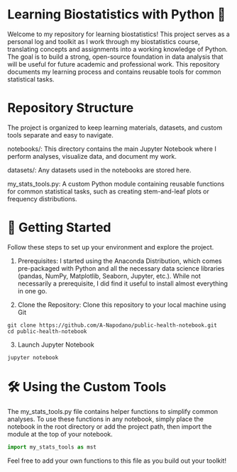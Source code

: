 # Learning Biostatistics with Python 🐍
Welcome to my repository for learning biostatistics! This project serves as a personal log and toolkit as I work through my biostatistics course, translating concepts and assignments into a working knowledge of Python. The goal is to build a strong, open-source foundation in data analysis that will be useful for future academic and professional work. This repository documents my learning process and contains reusable tools for common statistical tasks.

# Repository Structure
The project is organized to keep learning materials, datasets, and custom tools separate and easy to navigate.

notebooks/: This directory contains the main Jupyter Notebook where I perform analyses, visualize data, and document my work.

datasets/: Any datasets used in the notebooks are stored here.

my_stats_tools.py: A custom Python module containing reusable functions for common statistical tasks, such as creating stem-and-leaf plots or frequency distributions.

# 🚀 Getting Started
Follow these steps to set up your environment and explore the project.
1. Prerequisites: I started using the Anaconda Distribution, which comes pre-packaged with Python and all the necessary data science libraries (pandas, NumPy, Matplotlib, Seaborn, Jupyter, etc.). While not necessarily a prerequisite, I did find it useful to install almost everything in one go.

2. Clone the Repository: Clone this repository to your local machine using Git
```
git clone https://github.com/A-Napodano/public-health-notebook.git
cd public-health-notebook
```
3. Launch Jupyter Notebook
```
jupyter notebook
```

# 🛠️ Using the Custom Tools
The my_stats_tools.py file contains helper functions to simplify common analyses. To use these functions in any notebook, simply place the notebook in the root directory or add the project path, then import the module at the top of your notebook.
```python
import my_stats_tools as mst
```
Feel free to add your own functions to this file as you build out your toolkit!
